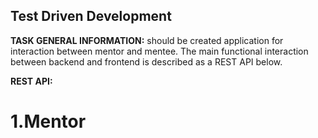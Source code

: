Test Driven Development
-----------------------
**TASK GENERAL INFORMATION:** should be created application for interaction between mentor and mentee. The main functional interaction between backend and frontend is described as a REST API below.

**REST API:**

# 1.Mentor

